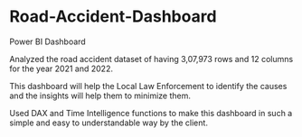 # Road-Accident-Dashboard
Power BI Dashboard

Analyzed the road accident dataset of having 3,07,973 rows and 12 columns for the year 2021 and 2022.

This dashboard will help the Local Law Enforcement to identify the causes and the insights will help them to minimize them.

Used DAX and Time Intelligence functions to make this dashboard in such a simple and easy to understandable way by the client.
